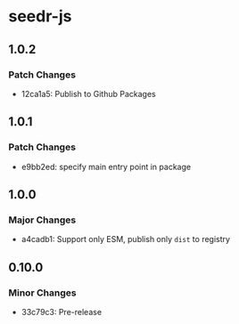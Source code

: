 # seedr-js

## 1.0.2

### Patch Changes

- 12ca1a5: Publish to Github Packages

## 1.0.1

### Patch Changes

- e9bb2ed: specify main entry point in package

## 1.0.0

### Major Changes

- a4cadb1: Support only ESM, publish only `dist` to registry

## 0.10.0

### Minor Changes

- 33c79c3: Pre-release

